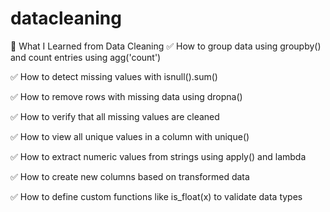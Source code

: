 # datacleaning
🧹 What I Learned from Data Cleaning
✅ How to group data using groupby() and count entries using agg('count')

✅ How to detect missing values with isnull().sum()

✅ How to remove rows with missing data using dropna()

✅ How to verify that all missing values are cleaned

✅ How to view all unique values in a column with unique()

✅ How to extract numeric values from strings using apply() and lambda

✅ How to create new columns based on transformed data

✅ How to define custom functions like is_float(x) to validate data types
